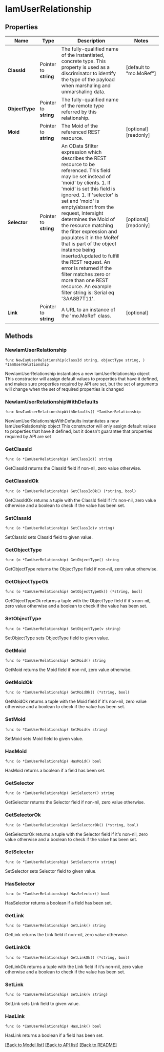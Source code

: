 # IamUserRelationship

## Properties

Name | Type | Description | Notes
------------ | ------------- | ------------- | -------------
**ClassId** | Pointer to **string** | The fully-qualified name of the instantiated, concrete type. This property is used as a discriminator to identify the type of the payload when marshaling and unmarshaling data. | [default to "mo.MoRef"]
**ObjectType** | Pointer to **string** | The fully-qualified name of the remote type referred by this relationship. | 
**Moid** | Pointer to **string** | The Moid of the referenced REST resource. | [optional] [readonly] 
**Selector** | Pointer to **string** | An OData $filter expression which describes the REST resource to be referenced. This field may be set instead of &#39;moid&#39; by clients. 1. If &#39;moid&#39; is set this field is ignored. 1. If &#39;selector&#39; is set and &#39;moid&#39; is empty/absent from the request, Intersight determines the Moid of the resource matching the filter expression and populates it in the MoRef that is part of the object instance being inserted/updated to fulfill the REST request. An error is returned if the filter matches zero or more than one REST resource. An example filter string is: Serial eq &#39;3AA8B7T11&#39;. | [optional] [readonly] 
**Link** | Pointer to **string** | A URL to an instance of the &#39;mo.MoRef&#39; class. | [optional] 

## Methods

### NewIamUserRelationship

`func NewIamUserRelationship(classId string, objectType string, ) *IamUserRelationship`

NewIamUserRelationship instantiates a new IamUserRelationship object
This constructor will assign default values to properties that have it defined,
and makes sure properties required by API are set, but the set of arguments
will change when the set of required properties is changed

### NewIamUserRelationshipWithDefaults

`func NewIamUserRelationshipWithDefaults() *IamUserRelationship`

NewIamUserRelationshipWithDefaults instantiates a new IamUserRelationship object
This constructor will only assign default values to properties that have it defined,
but it doesn't guarantee that properties required by API are set

### GetClassId

`func (o *IamUserRelationship) GetClassId() string`

GetClassId returns the ClassId field if non-nil, zero value otherwise.

### GetClassIdOk

`func (o *IamUserRelationship) GetClassIdOk() (*string, bool)`

GetClassIdOk returns a tuple with the ClassId field if it's non-nil, zero value otherwise
and a boolean to check if the value has been set.

### SetClassId

`func (o *IamUserRelationship) SetClassId(v string)`

SetClassId sets ClassId field to given value.


### GetObjectType

`func (o *IamUserRelationship) GetObjectType() string`

GetObjectType returns the ObjectType field if non-nil, zero value otherwise.

### GetObjectTypeOk

`func (o *IamUserRelationship) GetObjectTypeOk() (*string, bool)`

GetObjectTypeOk returns a tuple with the ObjectType field if it's non-nil, zero value otherwise
and a boolean to check if the value has been set.

### SetObjectType

`func (o *IamUserRelationship) SetObjectType(v string)`

SetObjectType sets ObjectType field to given value.


### GetMoid

`func (o *IamUserRelationship) GetMoid() string`

GetMoid returns the Moid field if non-nil, zero value otherwise.

### GetMoidOk

`func (o *IamUserRelationship) GetMoidOk() (*string, bool)`

GetMoidOk returns a tuple with the Moid field if it's non-nil, zero value otherwise
and a boolean to check if the value has been set.

### SetMoid

`func (o *IamUserRelationship) SetMoid(v string)`

SetMoid sets Moid field to given value.

### HasMoid

`func (o *IamUserRelationship) HasMoid() bool`

HasMoid returns a boolean if a field has been set.

### GetSelector

`func (o *IamUserRelationship) GetSelector() string`

GetSelector returns the Selector field if non-nil, zero value otherwise.

### GetSelectorOk

`func (o *IamUserRelationship) GetSelectorOk() (*string, bool)`

GetSelectorOk returns a tuple with the Selector field if it's non-nil, zero value otherwise
and a boolean to check if the value has been set.

### SetSelector

`func (o *IamUserRelationship) SetSelector(v string)`

SetSelector sets Selector field to given value.

### HasSelector

`func (o *IamUserRelationship) HasSelector() bool`

HasSelector returns a boolean if a field has been set.

### GetLink

`func (o *IamUserRelationship) GetLink() string`

GetLink returns the Link field if non-nil, zero value otherwise.

### GetLinkOk

`func (o *IamUserRelationship) GetLinkOk() (*string, bool)`

GetLinkOk returns a tuple with the Link field if it's non-nil, zero value otherwise
and a boolean to check if the value has been set.

### SetLink

`func (o *IamUserRelationship) SetLink(v string)`

SetLink sets Link field to given value.

### HasLink

`func (o *IamUserRelationship) HasLink() bool`

HasLink returns a boolean if a field has been set.


[[Back to Model list]](../README.md#documentation-for-models) [[Back to API list]](../README.md#documentation-for-api-endpoints) [[Back to README]](../README.md)


